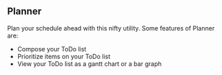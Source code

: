 ## Planner
Plan your schedule ahead with this nifty utility. Some features of Planner are:
- Compose your ToDo list
- Prioritize items on your ToDo list
- View your ToDo list as a gantt chart or a bar graph

